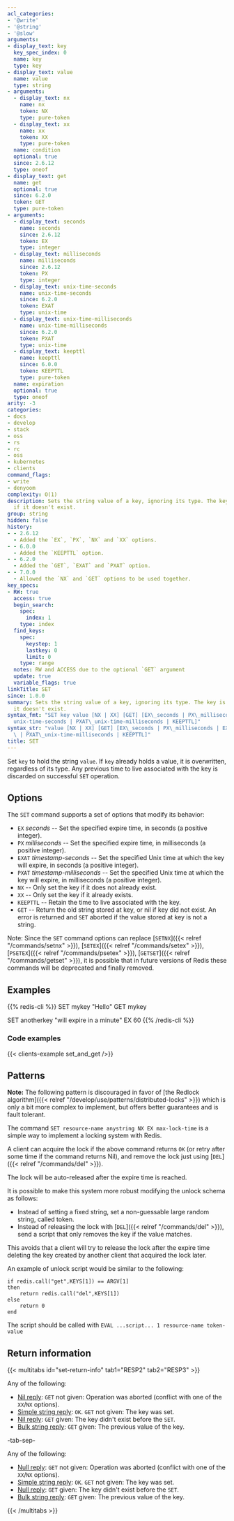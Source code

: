 ```yaml
---
acl_categories:
- '@write'
- '@string'
- '@slow'
arguments:
- display_text: key
  key_spec_index: 0
  name: key
  type: key
- display_text: value
  name: value
  type: string
- arguments:
  - display_text: nx
    name: nx
    token: NX
    type: pure-token
  - display_text: xx
    name: xx
    token: XX
    type: pure-token
  name: condition
  optional: true
  since: 2.6.12
  type: oneof
- display_text: get
  name: get
  optional: true
  since: 6.2.0
  token: GET
  type: pure-token
- arguments:
  - display_text: seconds
    name: seconds
    since: 2.6.12
    token: EX
    type: integer
  - display_text: milliseconds
    name: milliseconds
    since: 2.6.12
    token: PX
    type: integer
  - display_text: unix-time-seconds
    name: unix-time-seconds
    since: 6.2.0
    token: EXAT
    type: unix-time
  - display_text: unix-time-milliseconds
    name: unix-time-milliseconds
    since: 6.2.0
    token: PXAT
    type: unix-time
  - display_text: keepttl
    name: keepttl
    since: 6.0.0
    token: KEEPTTL
    type: pure-token
  name: expiration
  optional: true
  type: oneof
arity: -3
categories:
- docs
- develop
- stack
- oss
- rs
- rc
- oss
- kubernetes
- clients
command_flags:
- write
- denyoom
complexity: O(1)
description: Sets the string value of a key, ignoring its type. The key is created
  if it doesn't exist.
group: string
hidden: false
history:
- - 2.6.12
  - Added the `EX`, `PX`, `NX` and `XX` options.
- - 6.0.0
  - Added the `KEEPTTL` option.
- - 6.2.0
  - Added the `GET`, `EXAT` and `PXAT` option.
- - 7.0.0
  - Allowed the `NX` and `GET` options to be used together.
key_specs:
- RW: true
  access: true
  begin_search:
    spec:
      index: 1
    type: index
  find_keys:
    spec:
      keystep: 1
      lastkey: 0
      limit: 0
    type: range
  notes: RW and ACCESS due to the optional `GET` argument
  update: true
  variable_flags: true
linkTitle: SET
since: 1.0.0
summary: Sets the string value of a key, ignoring its type. The key is created if
  it doesn't exist.
syntax_fmt: "SET key value [NX | XX] [GET] [EX\_seconds | PX\_milliseconds |\n  EXAT\_\
  unix-time-seconds | PXAT\_unix-time-milliseconds | KEEPTTL]"
syntax_str: "value [NX | XX] [GET] [EX\_seconds | PX\_milliseconds | EXAT\_unix-time-seconds\
  \ | PXAT\_unix-time-milliseconds | KEEPTTL]"
title: SET
---
```

Set `key` to hold the string `value`.
If `key` already holds a value, it is overwritten, regardless of its type.
Any previous time to live associated with the key is discarded on successful `SET` operation.

## Options

The `SET` command supports a set of options that modify its behavior:

* `EX` *seconds* -- Set the specified expire time, in seconds (a positive integer).
* `PX` *milliseconds* -- Set the specified expire time, in milliseconds (a positive integer).
* `EXAT` *timestamp-seconds* -- Set the specified Unix time at which the key will expire, in seconds (a positive integer).
* `PXAT` *timestamp-milliseconds* -- Set the specified Unix time at which the key will expire, in milliseconds (a positive integer).
* `NX` -- Only set the key if it does not already exist.
* `XX` -- Only set the key if it already exists.
* `KEEPTTL` -- Retain the time to live associated with the key.
* `GET` -- Return the old string stored at key, or nil if key did not exist. An error is returned and `SET` aborted if the value stored at key is not a string.

Note: Since the `SET` command options can replace [`SETNX`]({{< relref "/commands/setnx" >}}), [`SETEX`]({{< relref "/commands/setex" >}}), [`PSETEX`]({{< relref "/commands/psetex" >}}), [`GETSET`]({{< relref "/commands/getset" >}}), it is possible that in future versions of Redis these commands will be deprecated and finally removed.

## Examples

{{% redis-cli %}}
SET mykey "Hello"
GET mykey

SET anotherkey "will expire in a minute" EX 60
{{% /redis-cli %}}


### Code examples

{{< clients-example set_and_get />}}

## Patterns

**Note:** The following pattern is discouraged in favor of [the Redlock algorithm]({{< relref "/develop/use/patterns/distributed-locks" >}}) which is only a bit more complex to implement, but offers better guarantees and is fault tolerant.

The command `SET resource-name anystring NX EX max-lock-time` is a simple way to implement a locking system with Redis.

A client can acquire the lock if the above command returns `OK` (or retry after some time if the command returns Nil), and remove the lock just using [`DEL`]({{< relref "/commands/del" >}}).

The lock will be auto-released after the expire time is reached.

It is possible to make this system more robust modifying the unlock schema as follows:

* Instead of setting a fixed string, set a non-guessable large random string, called token.
* Instead of releasing the lock with [`DEL`]({{< relref "/commands/del" >}}), send a script that only removes the key if the value matches.

This avoids that a client will try to release the lock after the expire time deleting the key created by another client that acquired the lock later.

An example of unlock script would be similar to the following:

    if redis.call("get",KEYS[1]) == ARGV[1]
    then
        return redis.call("del",KEYS[1])
    else
        return 0
    end

The script should be called with `EVAL ...script... 1 resource-name token-value`

## Return information

{{< multitabs id="set-return-info" 
    tab1="RESP2" 
    tab2="RESP3" >}}

Any of the following:
* [Nil reply](../../develop/reference/protocol-spec#bulk-strings): `GET` not given: Operation was aborted (conflict with one of the `XX`/`NX` options).
* [Simple string reply](../../develop/reference/protocol-spec#simple-strings): `OK`. `GET` not given: The key was set.
* [Nil reply](../../develop/reference/protocol-spec#bulk-strings): `GET` given: The key didn't exist before the `SET`.
* [Bulk string reply](../../develop/reference/protocol-spec#bulk-strings): `GET` given: The previous value of the key.

-tab-sep-

Any of the following:
* [Null reply](../../develop/reference/protocol-spec#nulls): `GET` not given: Operation was aborted (conflict with one of the `XX`/`NX` options).
* [Simple string reply](../../develop/reference/protocol-spec#simple-strings): `OK`. `GET` not given: The key was set.
* [Null reply](../../develop/reference/protocol-spec#nulls): `GET` given: The key didn't exist before the `SET`.
* [Bulk string reply](../../develop/reference/protocol-spec#bulk-strings): `GET` given: The previous value of the key.

{{< /multitabs >}}
